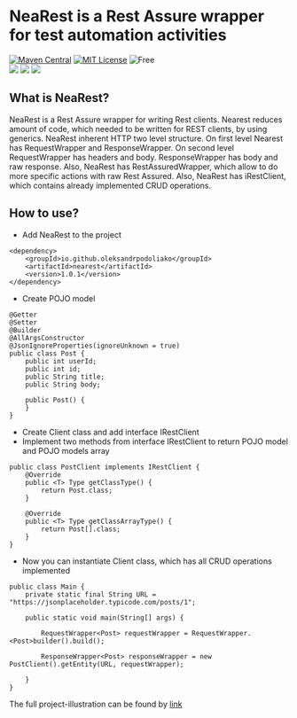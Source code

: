 # NeaRest is a Rest Assure wrapper for test automation activities
[![Maven Central](https://img.shields.io/maven-central/v/io.github.oleksandrpodoliako/nearest.svg)](https://search.maven.org/artifact/io.github.oleksandrpodoliako/nearest)
[![MIT License](http://img.shields.io/badge/license-MIT-green.svg)](https://github.com/OleksandrPodoliako/nearest/blob/main/LICENSE)
![Free](https://img.shields.io/badge/free-open--source-green.svg) \
![](https://img.shields.io/badge/Java-11-blue)
![](https://img.shields.io/badge/Rest--Assured-5.2.0-blue)
![](https://img.shields.io/badge/Jackson-2.13.3-blue)

## What is NeaRest?
NeaRest is a Rest Assure wrapper for writing Rest clients. Nearest reduces amount of code, which needed to be written for REST clients,  by using generics. NeaRest inherent HTTP two level structure. On first level Nearest has RequestWrapper and ResponseWrapper. On second level RequestWrapper has headers and body. ResponseWrapper has body and raw response. Also, NeaRest has RestAssuredWrapper, which allow to do more specific actions with raw Rest Assured. Also, NeaRest has iRestClient, which contains already implemented CRUD operations.

## How to use?
* Add NeaRest to the project
```
<dependency>
    <groupId>io.github.oleksandrpodoliako</groupId>
    <artifactId>nearest</artifactId>
    <version>1.0.1</version>
</dependency>
```
* Create POJO model

```
@Getter
@Setter
@Builder
@AllArgsConstructor
@JsonIgnoreProperties(ignoreUnknown = true)
public class Post {
    public int userId;
    public int id;
    public String title;
    public String body;

    public Post() {
    }
}
```

* Create Client class and add interface IRestClient
* Implement two methods from interface IRestClient to return POJO model and POJO models array


```
public class PostClient implements IRestClient {
    @Override
    public <T> Type getClassType() {
        return Post.class;
    }

    @Override
    public <T> Type getClassArrayType() {
        return Post[].class;
    }
}
```
* Now you can instantiate Client class, which has all CRUD operations implemented

```
public class Main {
    private static final String URL = "https://jsonplaceholder.typicode.com/posts/1";

    public static void main(String[] args) {

        RequestWrapper<Post> requestWrapper = RequestWrapper.<Post>builder().build();

        ResponseWrapper<Post> responseWrapper = new PostClient().getEntity(URL, requestWrapper);
        
    }
}
```

The full project-illustration can be found by [link](https://github.com/OleksandrPodoliako/nearest-example)